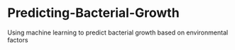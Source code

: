 # Predicting-Bacterial-Growth
Using machine learning to predict bacterial growth based on environmental factors 
